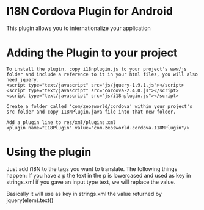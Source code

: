 I18N Cordova Plugin for Android
=======================================
This plugin allows you to internationalize your application 

Adding the Plugin to your project
=================================

    To install the plugin, copy i18nplugin.js to your project's www/js folder and include a reference to it in your html files, you will also need jquery.
    <script type="text/javascript" src="js/jquery-1.9.1.js"></script>
    <script type="text/javascript" src="cordova-2.4.0.js"></script>
    <script type="text/javascript" src="js/i18nplugin.js"></script>

    Create a folder called 'com/zeosworld/cordova' within your project's src folder and copy I18NPlugin.java file into that new folder.

    Add a plugin line to res/xml/plugins.xml
    <plugin name="I18Plugin" value="com.zeosworld.cordova.I18NPlugin"/>
    
Using the plugin
================
Just add i18N to the tags you want to translate.
The following things happen:
    If you have a p the text in the p is lowercased and used as key in strings.xml
    if you gave an input type text, we will replace the value.

Basically it will use as key in strings.xml the value returned by jquery(elem).text()

